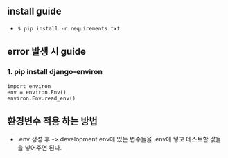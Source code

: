 ## install guide

- `$ pip install -r requirements.txt`

## error 발생 시 guide

### 1. pip install django-environ

```
import environ
env = environ.Env()
environ.Env.read_env()
```

## 환경변수 적용 하는 방법

- .env 생성 후 -> development.env에 있는 변수들을 .env에 넣고 테스트할 값들을 넣어주면 된다.
